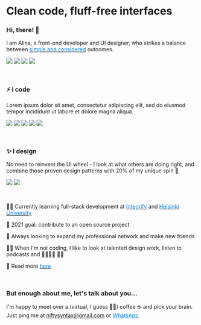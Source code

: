 # Clean code, fluff-free interfaces

### Hi, there! 👋

I am Alina, a front-end developer and UI designer, who strikes a balance between [<span style="color:#007aff">simple and considered</span>][website] outcomes.

[![](https://img.shields.io/badge/-niftysyntax@gmail.com-f7f7f7?style=flat&logo=Gmail&logoColor=000)](mailto:niftysyntax@gmail.com)
[![](https://img.shields.io/badge/-Linkedin-f7f7f7?&logo=Linkedin&logoColor=000)][linkedin]
[![](https://img.shields.io/badge/-Instagram-f7f7f7?&logo=Instagram&logoColor=000)][instagram]
[![](https://img.shields.io/badge/-Twitter-f7f7f7?&logo=Twitter&logoColor=000)][twitter]

<br/>

### ⚡ I code

Lorem ipsum dolor sit amet, consectetur adipiscing elit, sed do eiusmod tempor incididunt ut labore et dolore magna aliqua.

![](<https://img.shields.io/badge/-JavaScript(ES6)-f7f7f7?&logo=JavaScript&logoColor=000>)
![](https://img.shields.io/badge/-React-f7f7f7?&logo=React&logoColor=000)
![](<https://img.shields.io/badge/-Node(Express)-f7f7f7?&logo=Node.js&logoColor=000>)
![](https://img.shields.io/badge/-MongoDB-f7f7f7?&logo=Mongodb&logoColor=000)
![](https://img.shields.io/badge/-SASS-f7f7f7?&logo=Sass&logoColor=000)

<br/>

### ✨ I design

No need to reinvent the UI wheel - I look at what others are doing right, and combine those proven design patterns with 20% of my unique spin 💅

![](https://img.shields.io/badge/-Figma-f7f7f7?&logo=Figma&logoColor=000)
![](https://img.shields.io/badge/-AdobeXD-f7f7f7?&logo=Adobe&logoColor=000)

<br/>

👩‍💻 Currently learning full-stack development at [<span style="color:#007aff">Integrify</span>][integrify] and [<span style="color:#007aff">Helsinki University</span>][fullstackopencourse]

🌱 2021 goal: contribute to an open source project

🤝 Always looking to expand my professional network and make new friends

🧘‍♀️ When I'm not coding, I like to look at talented design work, listen to podcasts and 🏃‍♀️🤸‍♀️ 🏋️‍♀️

👀 Read more [<span style="color:#007aff">here</span>][website]

<br/>

### But enough about me, let's talk about you...

I'm happy to meet over a (virtual, I guess 🤦‍♀️) coffee ☕ and pick your brain. Just ping me at <a style="color:#007aff" href="mailto:niftysyntax@gmail.com">niftysyntax@gmail.com</a> or <a style="color:#007aff" href="https://api.whatsapp.com/send?phone=358465935910">WhatsApp</a>

[integrify]: https://www.integrify.io/en/academy
[fullstackopencourse]: https://courses.helsinki.fi/fi/aytkt21009/129171256
[website]: https://alinailina.info
[linkedin]: https://www.linkedin.com/in/alinailina/
[instagram]: https://instagram.com/niftysyntax
[twitter]: https://twitter.com/niftysyntax
